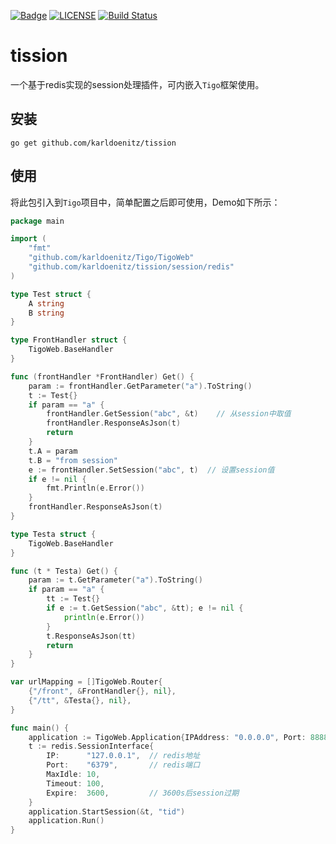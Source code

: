 [![Badge](https://img.shields.io/badge/link-Tigo-blue.svg)](https://karldoenitz.github.io/Tigo/)
[![LICENSE](https://img.shields.io/badge/license-tission-blue.svg)](https://github.com/karldoenitz/tission/blob/master/LICENSE)
[![Build Status](https://travis-ci.org/karldoenitz/tission.svg?branch=master)](https://travis-ci.org/karldoenitz/tission)
# tission

一个基于redis实现的session处理插件，可内嵌入`Tigo`框架使用。

## 安装

```shell
go get github.com/karldoenitz/tission
```

## 使用

将此包引入到`Tigo`项目中，简单配置之后即可使用，Demo如下所示：

```go
package main

import (
	"fmt"
	"github.com/karldoenitz/Tigo/TigoWeb"
	"github.com/karldoenitz/tission/session/redis"
)

type Test struct {
	A string
	B string
}

type FrontHandler struct {
	TigoWeb.BaseHandler
}

func (frontHandler *FrontHandler) Get() {
	param := frontHandler.GetParameter("a").ToString()
	t := Test{}
	if param == "a" {
		frontHandler.GetSession("abc", &t)    // 从session中取值
		frontHandler.ResponseAsJson(t)
		return
	}
	t.A = param
	t.B = "from session"
	e := frontHandler.SetSession("abc", t)  // 设置session值
	if e != nil {
		fmt.Println(e.Error())
	}
	frontHandler.ResponseAsJson(t)
}

type Testa struct {
	TigoWeb.BaseHandler
}

func (t * Testa) Get() {
	param := t.GetParameter("a").ToString()
	if param == "a" {
		tt := Test{}
		if e := t.GetSession("abc", &tt); e != nil {
			println(e.Error())
		}
		t.ResponseAsJson(tt)
		return
	}
}

var urlMapping = []TigoWeb.Router{
	{"/front", &FrontHandler{}, nil},
	{"/tt", &Testa{}, nil},
}

func main() {
	application := TigoWeb.Application{IPAddress: "0.0.0.0", Port: 8888, UrlRouters: urlMapping}
	t := redis.SessionInterface{
		IP:      "127.0.0.1",  // redis地址
		Port:    "6379",       // redis端口
		MaxIdle: 10,
		Timeout: 100,
		Expire:  3600,         // 3600s后session过期
	}
	application.StartSession(&t, "tid")
	application.Run()
}
```

